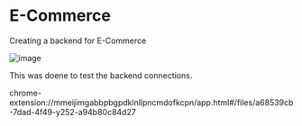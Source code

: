 # E-Commerce
Creating a backend for E-Commerce

![image](https://user-images.githubusercontent.com/89590731/194637447-4138e31f-7bcd-43c3-96f1-f844a37b809f.png)

This was doene to test the backend connections.

chrome-extension://mmeijimgabbpbgpdklnllpncmdofkcpn/app.html#/files/a68539cb-7dad-4f49-y252-a94b80c84d27
